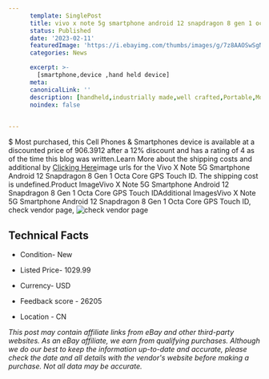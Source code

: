 ```yaml
---
      template: SinglePost
      title: vivo x note 5g smartphone android 12 snapdragon 8 gen 1 octa core gps touch id
      status: Published
      date: '2023-02-11'
      featuredImage: 'https://i.ebayimg.com/thumbs/images/g/7z8AAOSwSgNiXqyu/s-l225.jpg'
      categories: News

      excerpt: >-
        [smartphone,device ,hand held device]
      meta:
      canonicalLink: ''
      description: [handheld,industrially made,well crafted,Portable,Mobile,Compact,Convenient,Lightweight,Maneuverable,Man-portable,Miniature,Carriable,Hand-held,Light,Holdable,Transportable,Mobile device,Pocket-sized,On-the-go,Wireless,Cordless,Compact size,Convenient size, smartphone,device ,hand held device]
      noindex: false

        
---
```

$
    Most purchased, this Cell Phones & Smartphones device is available at a discounted price of 906.3912 after a 12% discount and has a rating of 4 as of the time this blog was written.Learn More about the shipping costs and additional by [Clicking Here](https://www.ebay.com/itm/203918332924?hash=item2f7a7ad3fc%3Ag%3A7z8AAOSwSgNiXqyu&mkevt=1&mkcid=1&mkrid=711-53200-19255-0&campid=%253CePNCampaignId%253E&customid=%253CreferenceId%253E&toolid=10049)image urls for the Vivo X Note 5G Smartphone Android 12 Snapdragon 8 Gen 1 Octa Core GPS Touch ID. The shipping cost is undefined.Product ImageVivo X Note 5G Smartphone Android 12 Snapdragon 8 Gen 1 Octa Core GPS Touch IDAdditional ImagesVivo X Note 5G Smartphone Android 12 Snapdragon 8 Gen 1 Octa Core GPS Touch ID, check vendor page, ![check vendor page](https://origin-galleryplus.ebayimg.com/ws/web/203918332924_2_0_1/225x225.jpg,https://origin-galleryplus.ebayimg.com/ws/web/203918332924_3_0_1/225x225.jpg,https://origin-galleryplus.ebayimg.com/ws/web/203918332924_4_0_1/225x225.jpg,https://origin-galleryplus.ebayimg.com/ws/web/203918332924_5_0_1/225x225.jpg,https://origin-galleryplus.ebayimg.com/ws/web/203918332924_6_0_1/225x225.jpg,https://origin-galleryplus.ebayimg.com/ws/web/203918332924_7_0_1/225x225.jpg,https://origin-galleryplus.ebayimg.com/ws/web/203918332924_8_0_1/225x225.jpg,https://origin-galleryplus.ebayimg.com/ws/web/203918332924_9_0_1/225x225.jpg,https://origin-galleryplus.ebayimg.com/ws/web/203918332924_10_0_1/225x225.jpg)
    
    

 ## Technical Facts 



     
      

 - Condition- New 


      

 - Listed Price- 1029.99 


      

 - Currency- USD 


      

 - Feedback score - 26205 


      

 - Location - CN 


      
      

 *_This post may contain affiliate links from eBay and other third-party websites. As an eBay affiliate, we earn from qualifying purchases. Although we do our best to keep the information up-to-date and accurate, please check the date and all details with the vendor's website before making a purchase. Not all data may be accurate._*



    
    
    
    
    